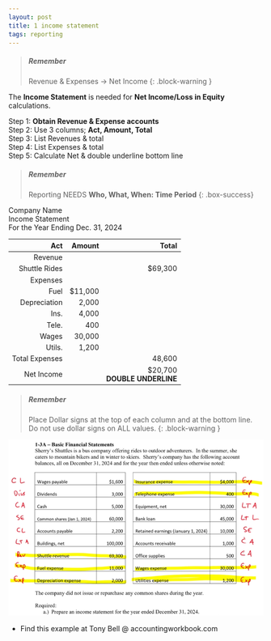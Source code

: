 ```yaml
---
layout: post
title: 1 income statement
tags: reporting
---
```



> ##### Remember
>
> Revenue & Expenses -> Net Income
{: .block-warning }


The **Income Statement** is needed for **Net Income/Loss in Equity** calculations.

Step 1: **Obtain Revenue & Expense accounts**     
Step 2: Use 3 columns; **Act, Amount, Total**   
Step 3: List Revenues & total   
Step 4: List Expenses & total    
Step 5: Calculate Net & double underline bottom line   

> ##### Remember
>
> Reporting NEEDS **Who, What, When: Time Period**
{: .box-success}

Company Name   
Income Statement   
For the Year Ending Dec. 31, 2024

| Act | Amount | Total |
|----:|-------:|------:|
| Revenue | | |
| Shuttle Rides | | $69,300 |
| Expenses | | |
| Fuel | $11,000 | |
| Depreciation | 2,000 | |
| Ins. | 4,000 | |
| Tele. | 400 | |
| Wages | 30,000 | |
| Utils. | 1,200 | |
| Total Expenses | | 48,600 |
| Net Income | | $20,700 <br> **DOUBLE UNDERLINE** |


> ##### Remember
>
> Place Dollar signs at the top of each column and at the bottom line. Do not use dollar signs on ALL values.
{: .block-warning }



![Example Income Statement](/assets/tony-bell/prepare-income-statement.png)

- Find this example at Tony Bell @ accountingworkbook.com


